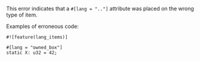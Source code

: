 This error indicates that a `#[lang = ".."]` attribute was placed
on the wrong type of item.

Examples of erroneous code:

```compile_fail,E0718
#![feature(lang_items)]

#[lang = "owned_box"]
static X: u32 = 42;
```
